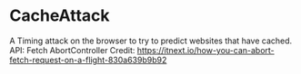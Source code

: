 # CacheAttack
A Timing attack on the browser to try to predict websites that have cached.  
API: Fetch AbortController 
Credit: https://itnext.io/how-you-can-abort-fetch-request-on-a-flight-830a639b9b92
